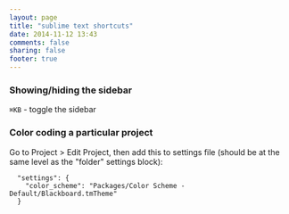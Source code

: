 ```yaml
---
layout: page
title: "sublime text shortcuts"
date: 2014-11-12 13:43
comments: false
sharing: false
footer: true
---
```


### Showing/hiding the sidebar
`⌘KB` - toggle the sidebar

### Color coding a particular project
Go to Project > Edit Project, then add this to settings file (should be at the same level as the "folder" settings block):
```
  "settings": {
    "color_scheme": "Packages/Color Scheme - Default/Blackboard.tmTheme"
  }
```

